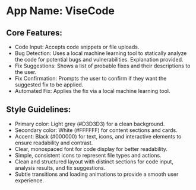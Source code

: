 # **App Name**: ViseCode

## Core Features:

- Code Input: Accepts code snippets or file uploads.
- Bug Detection: Uses a local machine learning tool to statically analyze the code for potential bugs and vulnerabilities. Explanation provided.
- Fix Suggestions: Shows a list of probable fixes and their descriptions to the user.
- Fix Confirmation: Prompts the user to confirm if they want the suggested fix to be applied.
- Automated Fix: Applies the fix via a local machine learning tool.

## Style Guidelines:

- Primary color: Light grey (#D3D3D3) for a clean background.
- Secondary color: White (#FFFFFF) for content sections and cards.
- Accent: Black (#000000) for text, icons, and interactive elements to ensure readability and contrast.
- Clear, monospaced font for code display for better readability.
- Simple, consistent icons to represent file types and actions.
- Clean and structured layout with distinct sections for code input, analysis results, and fix suggestions.
- Subtle transitions and loading animations to provide a smooth user experience.